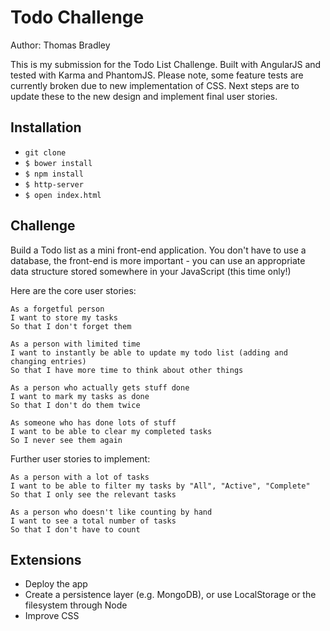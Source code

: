 # Todo Challenge

Author: Thomas Bradley

This is my submission for the Todo List Challenge. Built with AngularJS and tested with Karma and PhantomJS.
Please note, some feature tests are currently broken due to new implementation of CSS. Next steps are to update these to the new design and implement final user stories.

## Installation

* `git clone`
* `$ bower install`
* `$ npm install`
* `$ http-server`
* `$ open index.html`

## Challenge

Build a Todo list as a mini front-end application. You don't have to use a database, the front-end is more important - you can use an appropriate data structure stored somewhere in your JavaScript (this time only!)

Here are the core user stories:

```
As a forgetful person
I want to store my tasks
So that I don't forget them

As a person with limited time
I want to instantly be able to update my todo list (adding and changing entries)
So that I have more time to think about other things

As a person who actually gets stuff done
I want to mark my tasks as done
So that I don't do them twice

As someone who has done lots of stuff
I want to be able to clear my completed tasks
So I never see them again
```

Further user stories to implement:

```
As a person with a lot of tasks
I want to be able to filter my tasks by "All", "Active", "Complete"
So that I only see the relevant tasks

As a person who doesn't like counting by hand
I want to see a total number of tasks
So that I don't have to count
```

## Extensions

* Deploy the app
* Create a persistence layer (e.g. MongoDB), or use LocalStorage or the filesystem through Node
* Improve CSS
